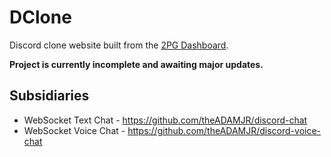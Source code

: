 # DClone
Discord clone website built from the [2PG Dashboard](https://github.com/theADAMJR/2PG-Dashboard).

**Project is currently incomplete and awaiting major updates.**

## Subsidiaries
+ WebSocket Text Chat - https://github.com/theADAMJR/discord-chat
+ WebSocket Voice Chat - https://github.com/theADAMJR/discord-voice-chat
